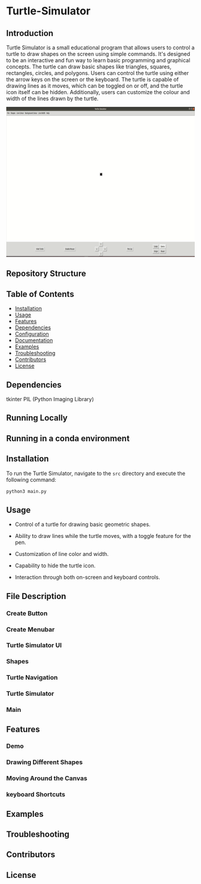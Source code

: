 # Turtle-Simulator

## Introduction

Turtle Simulator is a small educational program that allows users to control a turtle to draw shapes on the screen using simple commands. It's designed to be an interactive and fun way to learn basic programming and graphical concepts. The turtle can draw basic shapes like triangles, squares, rectangles, circles, and polygons. Users can control the turtle using either the arrow keys on the screen or the keyboard. The turtle is capable of drawing lines as it moves, which can be toggled on or off, and the turtle icon itself can be hidden. Additionally, users can customize the colour and width of the lines drawn by the turtle.

<img src="media/IntroDemo.gif" width="700" height="400" />


## Repository Structure
<!-- Turtle-Simulator/
├── Assets/
│   └── IntroDemo.gif

└── README.md -->



## Table of Contents

- [Installation](#installation)
- [Usage](#usage)
- [Features](#features)
- [Dependencies](#dependencies)
- [Configuration](#configuration)
- [Documentation](#documentation)
- [Examples](#examples)
- [Troubleshooting](#troubleshooting)
- [Contributors](#contributors)
- [License](#license)


## Dependencies
tkinter
PIL (Python Imaging Library)

## Running Locally 


## Running in a conda environment

## Installation

To run the Turtle Simulator, navigate to the `src` directory and execute the following command:

```bash
python3 main.py
```

## Usage

* Control of a turtle for drawing basic geometric shapes.

* Ability to draw lines while the turtle moves, with a toggle feature for the pen.

* Customization of line color and width.

* Capability to hide the turtle icon.

* Interaction through both on-screen and keyboard controls.

## File Description

### Create Button 

### Create Menubar

### Turtle Simulator UI

### Shapes

### Turtle Navigation

### Turtle Simulator

### Main



## Features
### Demo 

### Drawing Different Shapes

### Moving Around the Canvas

### keyboard Shortcuts


## Examples


## Troubleshooting


## Contributors


## License

